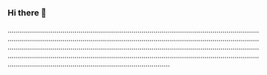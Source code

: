 ### Hi there 👋

................................................................................................................................................................................................................................................................................................................................................................................................................................................................................................................................................................................................